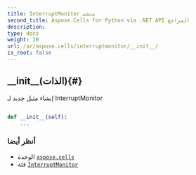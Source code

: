 ```yaml
---
title: InterruptMonitor منشئ
second_title: Aspose.Cells for Python via .NET API المراجع
description:
type: docs
weight: 10
url: /ar/aspose.cells/interruptmonitor/__init__/
is_root: false
---
```

##  \_\_init\_\_(الذات){#}
إنشاء مثيل جديد لـ InterruptMonitor



```python

def __init__(self):
    ...
```





###  أنظر أيضا
* الوحدة [`aspose.cells`](../../)
* فئة [`InterruptMonitor`](/cells/python-net/ar/aspose.cells/interruptmonitor)
